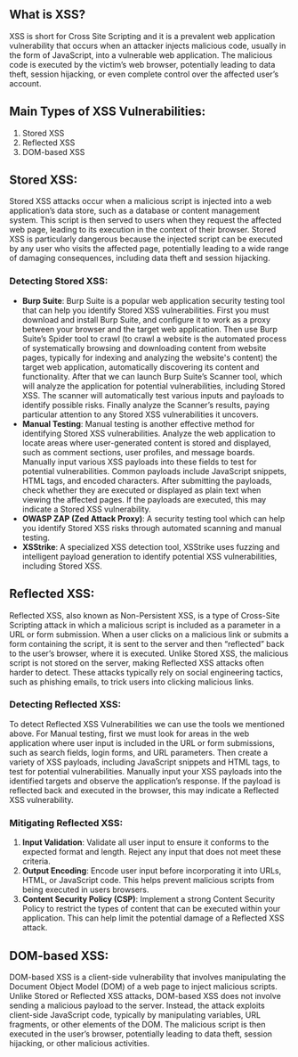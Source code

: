 ## What is XSS?
XSS is short for Cross Site Scripting and it is a prevalent web application vulnerability that occurs when an attacker injects malicious code, usually in the form of JavaScript, into a vulnerable web application. The malicious code is executed by the victim’s web browser, potentially leading to data theft, session hijacking, or even complete control over the affected user’s account.

## Main Types of XSS Vulnerabilities:
1. Stored XSS
2. Reflected XSS
3. DOM-based XSS

## Stored XSS:
Stored XSS attacks occur when a malicious script is injected into a web application’s data store, such as a database or content management system. This script is then served to users when they request the affected web page, leading to its execution in the context of their browser. Stored XSS is particularly dangerous because the injected script can be executed by any user who visits the affected page, potentially leading to a wide range of damaging consequences, including data theft and session hijacking.

### Detecting Stored XSS:
- __Burp Suite__: Burp Suite is a popular web application security testing tool that can help you identify Stored XSS vulnerabilities. First you must download and install Burp Suite, and configure it to work as a proxy between your browser and the target web application. Then use Burp Suite’s Spider tool to crawl (to crawl a website is the automated process of systematically browsing and downloading content from website pages, typically for indexing and analyzing the website's content) the target web application, automatically discovering its content and functionality. After that we can launch Burp Suite’s Scanner tool, which will analyze the application for potential vulnerabilities, including Stored XSS. The scanner will automatically test various inputs and payloads to identify possible risks. Finally analyze the Scanner’s results, paying particular attention to any Stored XSS vulnerabilities it uncovers.
- __Manual Testing__: Manual testing is another effective method for identifying Stored XSS vulnerabilities.
Analyze the web application to locate areas where user-generated content is stored and displayed, such as comment sections, user profiles, and message boards. Manually input various XSS payloads into these fields to test for potential vulnerabilities. Common payloads include JavaScript snippets, HTML tags, and encoded characters.
After submitting the payloads, check whether they are executed or displayed as plain text when viewing the affected pages. If the payloads are executed, this may indicate a Stored XSS vulnerability.
- __OWASP ZAP (Zed Attack Proxy)__: A security testing tool which can help you identify Stored XSS risks through automated scanning and manual testing.
- __XSStrike__: A specialized XSS detection tool, XSStrike uses fuzzing and intelligent payload generation to identify potential XSS vulnerabilities, including Stored XSS.

## Reflected XSS: 
Reflected XSS, also known as Non-Persistent XSS, is a type of Cross-Site Scripting attack in which a malicious script is included as a parameter in a URL or form submission. When a user clicks on a malicious link or submits a form containing the script, it is sent to the server and then “reflected” back to the user’s browser, where it is executed. Unlike Stored XSS, the malicious script is not stored on the server, making Reflected XSS attacks often harder to detect. These attacks typically rely on social engineering tactics, such as phishing emails, to trick users into clicking malicious links.

### Detecting Reflected XSS:
To detect Reflected XSS Vulnerabilities we can use the tools we mentioned above. For Manual testing, first we must look for areas in the web application where user input is included in the URL or form submissions, such as search fields, login forms, and URL parameters. Then create a variety of XSS payloads, including JavaScript snippets and HTML tags, to test for potential vulnerabilities. Manually input your XSS payloads into the identified targets and observe the application’s response. If the payload is reflected back and executed in the browser, this may indicate a Reflected XSS vulnerability.

### Mitigating Reflected XSS:
1. __Input Validation__: Validate all user input to ensure it conforms to the expected format and length. Reject any input that does not meet these criteria.
2. __Output Encoding__: Encode user input before incorporating it into URLs, HTML, or JavaScript code. This helps prevent malicious scripts from being executed in users browsers.
3. __Content Security Policy (CSP)__: Implement a strong Content Security Policy to restrict the types of content that can be executed within your application. This can help limit the potential damage of a Reflected XSS attack.

## DOM-based XSS: 
DOM-based XSS is a client-side vulnerability that involves manipulating the Document Object Model (DOM) of a web page to inject malicious scripts. Unlike Stored or Reflected XSS attacks, DOM-based XSS does not involve sending a malicious payload to the server. Instead, the attack exploits client-side JavaScript code, typically by manipulating variables, URL fragments, or other elements of the DOM. The malicious script is then executed in the user’s browser, potentially leading to data theft, session hijacking, or other malicious activities.